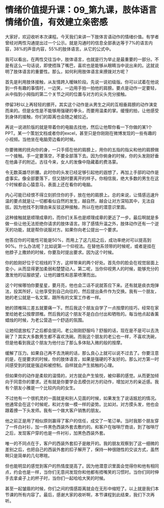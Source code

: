 # 情绪价值提升课：09_第九课，肢体语言情绪价值，有效建立亲密感

大家好，欢迎收听本次课程。今天我们来讲一下肢体言语动作的情绪价值。有学者曾经对两性沟通提出过一个公示。就是沟通时的信息全部表达等于7%的语言内容，38%的声音内容，55%的肢体语言。从它的公式中。

我可以看出，在两性交往当中，肢体语言，也就是行为举止是最重要的一部分。不是有这么一句话说，即使捂珠了嘴巴，喜欢也是能够从眼睛当中说出来的。这就说明了肢体语言的重要性。那么，如何利用肢体语言来撩拨对方呢？

首先是利用肢体接触，从友情跨入暧昧阶段。先说一说初级版。你可以试着在他说到一件有趣的事情时，一边笑，一边用手拍一拍他的肩膀。要点是动作一定要轻，从中指到小拇指的第二个关节之间的位置与对方的尖头充分接触。

停留3秒以上再轻轻的挪开。其实这个动作是从男生之间的互相垂肩膀的动作演变而来的。但是女性是不能够用强硬的拳头，而要用温柔的掌。缓慢的拍，让他感受到身体的接触，你们的距离也会随之被拉近。

再说一说进阶版的就是带着你的电脑去找他，然后让他帮你看一下你做的某1个PPT。某一个策划文档或者你的excel，甚至只是你刚刚在微博发现的一些有趣的小视频。当他坐在电脑旁边看的时候。

你要微微的抚向你的身，一只手搭在他的肩膀上，用你的五指的指尖和他的肩膀做一个接触。手一定要落空，不要全部落下去。因为你俯身的时候，你的头发刚好垂在他鼻子的附近。古往今来，女人的发像中隐藏着的费洛蒙。

令无数英雄尽折腰。此时你的头发已经足够引起他的遐想了，再加上手部的动作是虚事实。像全部要落下，但又随时要离开的样子。你相信我，绝大多数的男生在这个时候都会心猿意马，表面上还在看你的电脑。

内心可能已经恨不得立刻抓住你的手，放在他的肩膀上。总的来说，让情感迅速升温的要点就是让一切都看似自然的发生，越自然，越会让对方深陷其中，无法自拔。因为他找不到理由来反驳这种接触，所以在他的潜意识里面。

这种接触就是顺理成章的，而你们关系也是顺理成章的更近了一步。最后啊就是多做一些让他无法拒绝你请求的肢体语言。除了感情升温之外，肢体动作还有一个逆天的功能，就是帮你说服对方。如果你向老公提出一个要求。

他答应你的可能性可能是50%，而用上了这几招之后，成功率绝对可以提高到90%。什么办法呢？比如说第一个仰视法。在替他系领带的时候呢，或者是挂在他脖子上撒娇的时候，你要及时提出要求。因为这个时候。

你的脸刚好位于它视线的下方，这样带来的两个好处。首先你的脸会在视觉层面上变小，从而显得更加柔弱和楚楚动人。第二呢，当你仰视男人的时候，能够充分的激发他的征服欲望，让他的雄性和恶蒙喷薄而出。

这个时候哪怕你要星星，要月亮，他也会二话不说就答应下来。还有就是痰衣炮弹法，投其所好，让他享受到自己向往的，然后提出条件作为交换。我有一个朋友，她的老公就是一名文案，跟所有的文案工作者一样。

她的颈椎隔三差五就要痛一下。然后我这个朋友自学了一点按摩的技巧，经常在家里给她老公按摩颈椎。然后我的这个朋友不是白白付出和牺牲的。每当他点起香薰蜡烛的时候，为老公营造一个舒适的氛围。

让她彻底放松了之后都会提问。老公刚刚舒服吗？舒服的话，现在是不是可以去洗碗了？其实大多数男生都不喜欢洗碗。而我这个朋友的老公也一样，不喜欢洗碗，但是他看到我这个朋友为他付出了那么多体贴入微的般的按摩。

缓解了压力。如果自己再不去洗碗的话，那么良心上就可以说不过去了。你要注意的是，在提要求的时候，你的肢体语言，如果是强硬的不友好的。那么对方第一时间感受到的就是强迫和被控制。自样就会产生抵触的心理。

但如果你的动作是柔软的温情的，对方就会产生愉悦，被仰慕的感觉。从而更加倾向于同意你的要求。还有就是你要学会去模仿对方的动作，增加对方的亲近感。我有个朋友小雅是一个比较内向的女生。

不过他有一个很机灵的一面就是和别人见面的时候，如果发生了说话尴尬的情况。他通常会在这个时候呢，和对方做一模一样的姿势。比如对。对方摸头发，他也会跟着撩一下头发师。我有一个做大客户销售的朋友。

他之前正是用了相似原则赢得了客户的信任，成交了一笔订单。当时我那个朋友穿了一件白衬衫，加一件黑色西装外套去敷约的。和客户在咖啡厅商谈，到了咖啡厅之后，发现客户穿的也是一件衬衫，加黑色西装外套。

唯一的不同点在于，客户的西装外套扣子是敞开的。我的朋友观察到了这一细微的差别之后，也把自己的西装外套的扣子解开了，保持一种很随性的交谈方式，虽然啊只是简单的几句寒暄。

但也能明显的感觉到客户的热情度提高了。因为他潜意识里面会觉得你和他有相同点，约会也是一样，当你们无意间发现你和他都有捂嘴笑的习惯时。当你们同时伸手去拿桌子上的杯子时，当你们一起哈哈大笑的时候。

甚至一起皱眉的时候，你们之间的情感距离就会在无形中缩短了。以上就是我们本节课的所有内容了。最后，感谢大家的收听啊，本节课程到此结束，我们下次再听。

